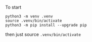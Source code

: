 To start
```
python3 -m venv .venv
source .venv/bin/activate
python3 -m pip install --upgrade pip
```

then just source `.venv/bin/activate`


